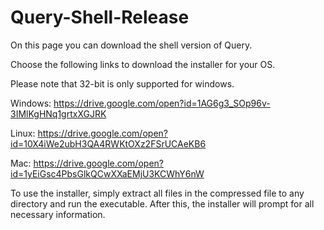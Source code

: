 # Query-Shell-Release

On this page you can download the shell version of Query. 

Choose the following links to download the installer for your OS.

Please note that 32-bit is only supported for windows.

Windows: https://drive.google.com/open?id=1AG6g3_SOp96v-3IMlKgHNq1grtxXGJRK

Linux: https://drive.google.com/open?id=10X4iWe2ubH3QA4RWKtOXz2FSrUCAeKB6

Mac: https://drive.google.com/open?id=1yEiGsc4PbsGlkQCwXXaEMjU3KCWhY6nW

To use the installer, simply extract all files in the compressed file to any directory and run the executable. After this, the installer will prompt for all necessary information.

